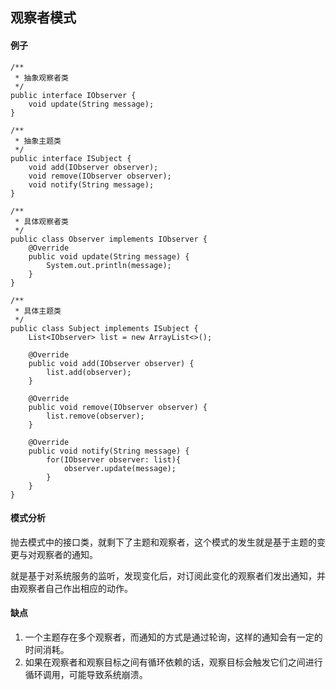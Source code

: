 ## 观察者模式

#### 例子
```
/**
 * 抽象观察者类
 */
public interface IObserver {
    void update(String message);
}

/**
 * 抽象主题类
 */
public interface ISubject {
    void add(IObserver observer);
    void remove(IObserver observer);
    void notify(String message);
}

/**
 * 具体观察者类
 */
public class Observer implements IObserver {
    @Override
    public void update(String message) {
        System.out.println(message);
    }
}

/**
 * 具体主题类
 */
public class Subject implements ISubject {
    List<IObserver> list = new ArrayList<>();

    @Override
    public void add(IObserver observer) {
        list.add(observer);
    }

    @Override
    public void remove(IObserver observer) {
        list.remove(observer);
    }

    @Override
    public void notify(String message) {
        for(IObserver observer: list){
            observer.update(message);
        }
    }
}
```

#### 模式分析
抛去模式中的接口类，就剩下了主题和观察者，这个模式的发生就是基于主题的变更与对观察者的通知。

就是基于对系统服务的监听，发现变化后，对订阅此变化的观察者们发出通知，并由观察者自己作出相应的动作。

#### 缺点
1. 一个主题存在多个观察者，而通知的方式是通过轮询，这样的通知会有一定的时间消耗。
2. 如果在观察者和观察目标之间有循环依赖的话，观察目标会触发它们之间进行循环调用，可能导致系统崩溃。

